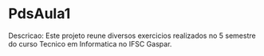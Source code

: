 # PdsAula1

Descricao: Este projeto reune diversos exercicios realizados no 5 semestre do curso Tecnico em Informatica no IFSC Gaspar.
